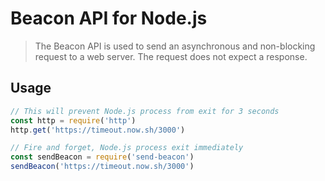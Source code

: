 # Beacon API for Node.js

> The Beacon API is used to send an asynchronous and non-blocking request to a web server. The request does not expect a response.

## Usage

```js
// This will prevent Node.js process from exit for 3 seconds
const http = require('http')
http.get('https://timeout.now.sh/3000')
```

```js
// Fire and forget, Node.js process exit immediately
const sendBeacon = require('send-beacon')
sendBeacon('https://timeout.now.sh/3000')

```

